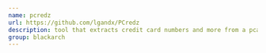 ```yaml
---
name: pcredz
url: https://github.com/lgandx/PCredz
description: tool that extracts credit card numbers and more from a pcap file or from a live interface. URL : https://github.com/lgandx/PCredz Groups : blackarch blackarch-scanner
group: blackarch
---
```

